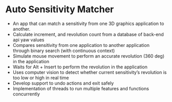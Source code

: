 # Auto Sensitivity Matcher

* An app that can match a sensitivity from one 3D graphics application to another.
* Calculate increment, and revolution count from a database of back-end api yaw values
* Compares sensitivity from one application to another application through binary search (with continuous context)
* Simulate mouse movement to perform an accurate revolution (360 deg) in the application
* Waits for Alt + Insert to perform the revolution in the application
* Uses computer vision to detect whether current sensitivity’s revolution is too low or high in real time
* Develop support to undo actions and exit safely
* Implementation of threads to run multiple features and functions concurrently